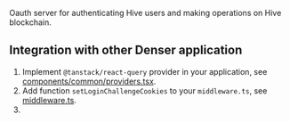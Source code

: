 Oauth server for authenticating Hive users and making operations on Hive
blockchain.

## Integration with other Denser application

1. Implement `@tanstack/react-query` provider in your application, see
   [components/common/providers.tsx](components/common/providers.tsx]).
2. Add function `setLoginChallengeCookies` to your `middleware.ts`, see
   [middleware.ts](middleware.ts).
3.
